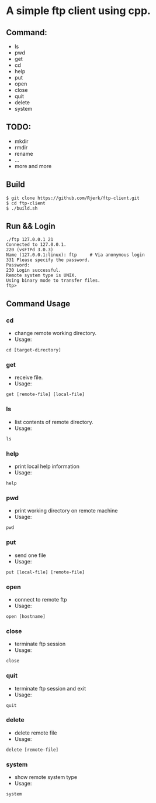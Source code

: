 # A simple ftp client using cpp.

## Command:
- ls
- pwd
- get
- cd
- help
- put
- open
- close
- quit
- delete
- system

## TODO:
- mkdir
- rmdir
- rename
- ...
- more and more

## Build
```
$ git clone https://github.com/Rjerk/ftp-client.git
$ cd ftp-client
$ ./build.sh
```

## Run && Login
```
./ftp 127.0.0.1 21
Connected to 127.0.0.1.
220 (vsFTPd 3.0.3)
Name (127.0.0.1:linux): ftp     # Via anonymous login
331 Please specify the password.
Password:
230 Login successful.
Remote system type is UNIX.
Using binary mode to transfer files.
ftp>
```

## Command Usage

### cd
- change remote working directory.
- Usage:
```
cd [target-directory]
```

### get
- receive file.
- Usage:
```
get [remote-file] [local-file]
```

### ls
- list contents of remote directory.
- Usage:
```
ls
```

### help
- print local help information
- Usage:
```
help
```

### pwd
- print working directory on remote machine
- Usage:
```
pwd
```

### put
- send one file
- Usage:
```
put [local-file] [remote-file]
```

### open
- connect to remote ftp
- Usage:
```
open [hostname]
```

### close
- terminate ftp session
- Usage:
```
close
```

### quit
- terminate ftp session and exit
- Usage:
```
quit
```

### delete
- delete remote file
- Usage:
```
delete [remote-file]
```

### system
- show remote system type
- Usage:
```
system
```
